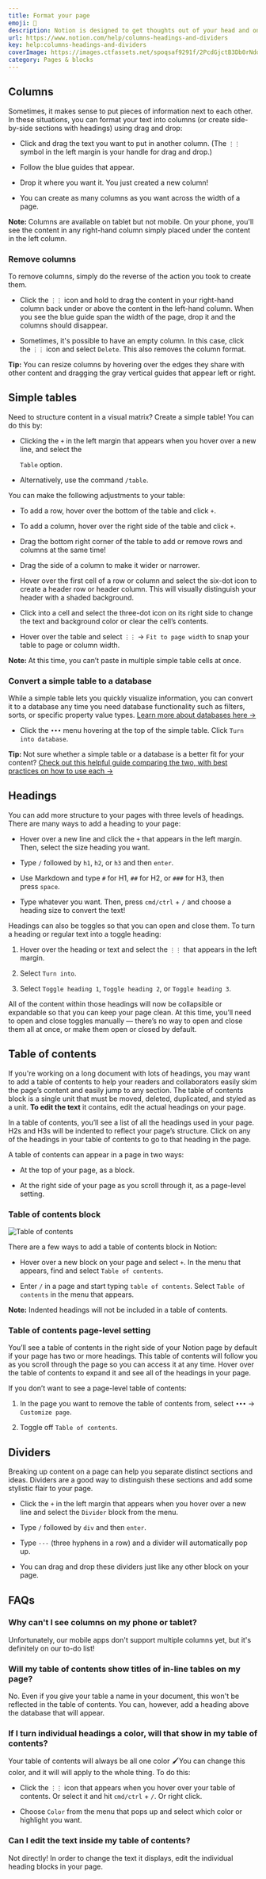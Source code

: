 ```yaml
---
title: Format your page
emoji: 📐
description: Notion is designed to get thoughts out of your head and onto the page. Once they're there, you can rearrange, organize, and structure them to think and write more clearly 📐
url: https://www.notion.com/help/columns-headings-and-dividers
key: help:columns-headings-and-dividers
coverImage: https://images.ctfassets.net/spoqsaf9291f/2PcdGjctB3Db0rNdqZnuP6/02bfc031351b017feaf256c787e4b9d8/Columns__headings___dividers_-_hero.png
category: Pages & blocks
---
```


[](//videos.ctfassets.net/spoqsaf9291f/7Frnrb6PPUqSvJkCFFo0uP/b5e06e56509feaae28d4e4a000676512/whatisablock3__1_.mp4)

## Columns

Sometimes, it makes sense to put pieces of information next to each other. In these situations, you can format your text into columns (or create side-by-side sections with headings) using drag and drop:

* Click and drag the text you want to put in another column. (The `⋮⋮` symbol in the left margin is your handle for drag and drop.)

* Follow the blue guides that appear.

* Drop it where you want it. You just created a new column!

* You can create as many columns as you want across the width of a page.

[](//videos.ctfassets.net/spoqsaf9291f/6CFjFyUvEruqchT7DZ9izL/0a26fa00742915b2f51f06671a9a0b54/column_creation.mp4)

**Note:&#x20;**&#x43;olumns are available on tablet but not mobile. On your phone, you'll see the content in any right-hand column simply placed under the content in the left column.

### Remove columns

To remove columns, simply do the reverse of the action you took to create them.

* Click the `⋮⋮` icon and hold to drag the content in your right-hand column back under or above the content in the left-hand column. When you see the blue guide span the width of the page, drop it and the columns should disappear.

* Sometimes, it's possible to have an empty column. In this case, click the `⋮⋮` icon and select `Delete`. This also removes the column format.

[](//videos.ctfassets.net/spoqsaf9291f/54i7BlysTCS1AYVFslMWx/fdd5e6cd14ba91b781553f0d4cc85382/remove_columns.mp4)

**Tip:** You can resize columns by hovering over the edges they share with other content and dragging the gray vertical guides that appear left or right.

## Simple tables

Need to structure content in a visual matrix? Create a simple table! You can do this by:

* Clicking the `+` in the left margin that appears when you hover over a new line, and select the

  `Table` option.

* Alternatively, use the command `/table`.

You can make the following adjustments to your table:

* To add a row, hover over the bottom of the table and click `+`.

* To add a column, hover over the right side of the table and click `+`.

* Drag the bottom right corner of the table to add or remove rows and columns at the same time!

* Drag the side of a column to make it wider or narrower.

* Hover over the first cell of a row or column and select the six-dot icon to create a header row or header column. This will visually distinguish your header with a shaded background.

* Click into a cell and select the three-dot icon on its right side to change the text and background color or clear the cell’s contents.

* Hover over the table and select `⋮⋮`**&#x20;**→ `Fit to page width` to snap your table to page or column width.

**Note:&#x20;**&#x41;t this time, you can’t paste in multiple simple table cells at once.

### Convert a simple table to a database

While a simple table lets you quickly visualize information, you can convert it to a database any time you need database functionality such as filters, sorts, or specific property value types. [Learn more about databases here →](https://www.notion.com/help/category/databases)

* Click the `•••` menu hovering at the top of the simple table. Click `Turn into database`.

**Tip:&#x20;**&#x4E;ot sure whether a simple table or a database is a better fit for your content? [Check out this helpful guide comparing the two, with best practices on how to use each →](https://www.notion.com/guides/simple-tables-vs-databases)

## Headings

You can add more structure to your pages with three levels of headings. There are many ways to add a heading to your page:

* Hover over a new line and click the `+` that appears in the left margin. Then, select the size heading you want.

* Type `/` followed by `h1`, `h2`, or `h3` and then `enter`.

  [](//videos.ctfassets.net/spoqsaf9291f/3HVip8XgcEoqQcYZrraMRN/82b86f85e85e0196be660f116ec1fe82/slash_command.mp4)

* Use Markdown and type `#` for H1, `##` for H2, or `###` for H3, then press `space`.

* Type whatever you want. Then, press `cmd/ctrl` + `/` and choose a heading size to convert the text!

Headings can also be toggles so that you can open and close them. To turn a heading or regular text into a toggle heading:

1. Hover over the heading or text and select the `⋮⋮` that appears in the left margin.

2. Select `Turn into`.

3. Select `Toggle heading 1`, `Toggle heading 2`, or `Toggle heading 3`.

All of the content within those headings will now be collapsible or expandable so that you can keep your page clean. At this time, you’ll need to open and close toggles manually — there’s no way to open and close them all at once, or make them open or closed by default.

## Table of contents

If you're working on a long document with lots of headings, you may want to add a table of contents to help your readers and collaborators easily skim the page’s content and easily jump to any section. The table of contents block is a single unit that must be moved, deleted, duplicated, and styled as a unit. **To edit the text** it contains, edit the actual headings on your page.

In a table of contents, you’ll see a list of all the headings used in your page. H2s and H3s will be indented to reflect your page’s structure. Click on any of the headings in your table of contents to go to that heading in the page.

A table of contents can appear in a page in two ways:

* At the top of your page, as a block.

* At the right side of your page as you scroll through it, as a page-level setting.

### Table of contents block

![Table of contents](https://images.ctfassets.net/spoqsaf9291f/5uLGtDE8QhV7N5YWK98zMp/36c5288a499310fc164634b98ac1f504/table_of_contents.png)

There are a few ways to add a table of contents block in Notion:

* Hover over a new block on your page and select `+`. In the menu that appears, find and select `Table of contents`.

* Enter `/` in a page and start typing `table of contents`. Select `Table of contents` in the menu that appears.

[](//videos.ctfassets.net/spoqsaf9291f/48X8fziwxCKbwmbqd2N9lH/4bf95f7292cf65f6dbb6c67890d590a4/add_table_of_contents.mp4)

**Note:** Indented headings will not be included in a table of contents.

### Table of contents page-level setting

You’ll see a table of contents in the right side of your Notion page by default if your page has two or more headings. This table of contents will follow you as you scroll through the page so you can access it at any time. Hover over the table of contents to expand it and see all of the headings in your page.

If you don’t want to see a page-level table of contents:

1. In the page you want to remove the table of contents from, select `•••` → `Customize page`.

2. Toggle off `Table of contents`.

## Dividers

Breaking up content on a page can help you separate distinct sections and ideas. Dividers are a good way to distinguish these sections and add some stylistic flair to your page.

* Click the `+` in the left margin that appears when you hover over a new line and select the `Divider` block from the menu.

* Type `/` followed by `div` and then `enter`.

* Type `---` (three hyphens in a row) and a divider will automatically pop up.

* You can drag and drop these dividers just like any other block on your page.

[](//videos.ctfassets.net/spoqsaf9291f/7u70eRd5zfdJ8PUcLC9Ede/37e0d6a037de9fa9118578fbc4b4296f/divider.mp4)


## FAQs

### Why can't I see columns on my phone or tablet?

Unfortunately, our mobile apps don't support multiple columns yet, but it's definitely on our to-do list! 


### Will my table of contents show titles of in-line tables on my page?

No. Even if you give your table a name in your document, this won't be reflected in the table of contents. You can, however, add a heading above the database that will appear.


### If I turn individual headings a color, will that show in my table of contents?

Your table of contents will always be all one color 🖌You can change this color, and it will will apply to the whole thing. To do this:

* Click the `⋮⋮` icon that appears when you hover over your table of contents. Or select it and hit `cmd/ctrl` + `/`. Or right click.

* Choose `Color` from the menu that pops up and select which color or highlight you want.


### Can I edit the text inside my table of contents?

Not directly! In order to change the text it displays, edit the individual heading blocks in your page.
